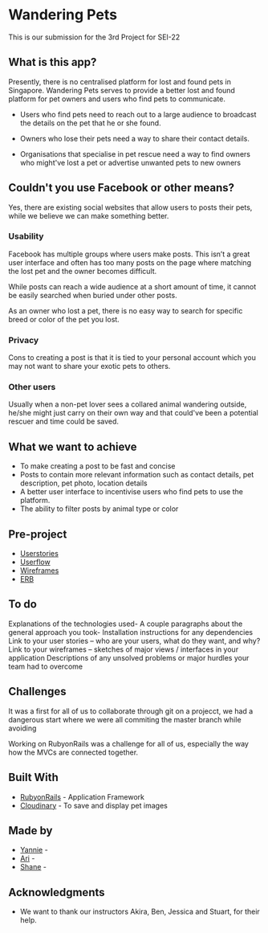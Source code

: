 # Wandering Pets

This is our submission for the 3rd Project for SEI-22

## What is this app?

Presently, there is no centralised platform for lost and found pets in Singapore. 
Wandering Pets serves to provide a better lost and found platform for pet owners and users who find pets to communicate.

* Users who find pets need to reach out to a large audience to broadcast the details on the pet that he or she found.

* Owners who lose their pets need a way to share their contact details.

* Organisations that specialise in pet rescue need a way to find owners who might've lost a pet or advertise unwanted pets to new owners

## Couldn't you use Facebook or other means?

Yes, there are existing social websites that allow users to posts their pets, while we believe we can make something better.

### Usability

Facebook has multiple groups where users make posts. This isn’t a great user interface and often has too many posts on the page where matching the lost pet and the owner becomes difficult.

While posts can reach a wide audience at a short amount of time, it cannot be easily searched when buried under other posts.

As an owner who lost a pet, there is no easy way to search for specific breed or color of the pet you lost.

### Privacy

Cons to creating a post is that it is tied to your personal account which you may not want to share your exotic pets to others.

### Other users

Usually when a non-pet lover sees a collared animal wandering outside, he/she might just carry on their own way and that could've
been a potential rescuer and time could be saved.


## What we want to achieve

* To make creating a post to be fast and concise
* Posts to contain more relevant information such as contact details, pet description, pet photo, location details
* A better user interface to incentivise users who find pets to use the platform.
* The ability to filter posts by animal type or color

## Pre-project
* [Userstories](https://github.com/arindamc14/Unit3-Project/blob/master/pre-project/user-story.txt)
* [Userflow](https://github.com/arindamc14/Unit3-Project/blob/master/pre-project/GA-project-3-userflow.pdf)
* [Wireframes](https://github.com/arindamc14/Unit3-Project/blob/master/pre-project/Project-3-wireframe-b.pdf)
* [ERB](https://github.com/arindamc14/Unit3-Project/blob/master/pre-project/Unit-3-Project.pdf)


## To do
Explanations of the technologies used-
A couple paragraphs about the general approach you took-
Installation instructions for any dependencies
Link to your user stories – who are your users, what do they want, and why?
Link to your wireframes – sketches of major views / interfaces in your application
Descriptions of any unsolved problems or major hurdles your team had to overcome

## Challenges
It was a first for all of us to collaborate through git on a projecct, we had a dangerous start where we were all commiting the master branch while avoiding

Working on RubyonRails was a challenge for all of us, especially the way how the MVCs are connected together.

## Built With

* [RubyonRails](https://guides.rubyonrails.org/) - Application Framework
* [Cloudinary](https://cloudinary.com/documentation) - To save and display pet images

## Made by 

* [Yannie](https://github.com/yannieyeung) - 
* [Ari](https://github.com/arindamc14) - 
* [Shane](https://github.com/ReadyHash) - 

## Acknowledgments

* We want to thank our instructors Akira, Ben, Jessica and Stuart, for their help.
